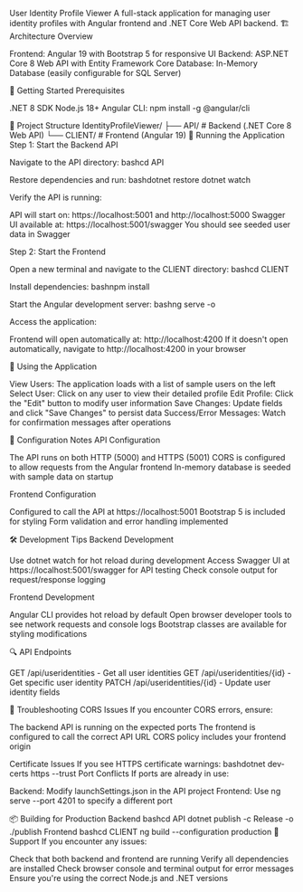 User Identity Profile Viewer
A full-stack application for managing user identity profiles with Angular frontend and .NET Core Web API backend.
🏗️ Architecture Overview

Frontend: Angular 19 with Bootstrap 5 for responsive UI
Backend: ASP.NET Core 8 Web API with Entity Framework Core
Database: In-Memory Database (easily configurable for SQL Server)

🚀 Getting Started
Prerequisites

.NET 8 SDK
Node.js 18+
Angular CLI: npm install -g @angular/cli

📁 Project Structure
IdentityProfileViewer/
├── API/ # Backend (.NET Core 8 Web API)
└── CLIENT/ # Frontend (Angular 19)
🔧 Running the Application
Step 1: Start the Backend API

Navigate to the API directory:
bashcd API

Restore dependencies and run:
bashdotnet restore
dotnet watch

Verify the API is running:

API will start on: https://localhost:5001 and http://localhost:5000
Swagger UI available at: https://localhost:5001/swagger
You should see seeded user data in Swagger

Step 2: Start the Frontend

Open a new terminal and navigate to the CLIENT directory:
bashcd CLIENT

Install dependencies:
bashnpm install

Start the Angular development server:
bashng serve -o

Access the application:

Frontend will open automatically at: http://localhost:4200
If it doesn't open automatically, navigate to http://localhost:4200 in your browser

🎯 Using the Application

View Users: The application loads with a list of sample users on the left
Select User: Click on any user to view their detailed profile
Edit Profile: Click the "Edit" button to modify user information
Save Changes: Update fields and click "Save Changes" to persist data
Success/Error Messages: Watch for confirmation messages after operations

🔧 Configuration Notes
API Configuration

The API runs on both HTTP (5000) and HTTPS (5001)
CORS is configured to allow requests from the Angular frontend
In-memory database is seeded with sample data on startup

Frontend Configuration

Configured to call the API at https://localhost:5001
Bootstrap 5 is included for styling
Form validation and error handling implemented

🛠️ Development Tips
Backend Development

Use dotnet watch for hot reload during development
Access Swagger UI at https://localhost:5001/swagger for API testing
Check console output for request/response logging

Frontend Development

Angular CLI provides hot reload by default
Open browser developer tools to see network requests and console logs
Bootstrap classes are available for styling modifications

🔍 API Endpoints

GET /api/useridentities - Get all user identities
GET /api/useridentities/{id} - Get specific user identity
PATCH /api/useridentities/{id} - Update user identity fields

🐛 Troubleshooting
CORS Issues
If you encounter CORS errors, ensure:

The backend API is running on the expected ports
The frontend is configured to call the correct API URL
CORS policy includes your frontend origin

Certificate Issues
If you see HTTPS certificate warnings:
bashdotnet dev-certs https --trust
Port Conflicts
If ports are already in use:

Backend: Modify launchSettings.json in the API project
Frontend: Use ng serve --port 4201 to specify a different port

📦 Building for Production
Backend
bashcd API
dotnet publish -c Release -o ./publish
Frontend
bashcd CLIENT
ng build --configuration production
🤝 Support
If you encounter any issues:

Check that both backend and frontend are running
Verify all dependencies are installed
Check browser console and terminal output for error messages
Ensure you're using the correct Node.js and .NET versions
